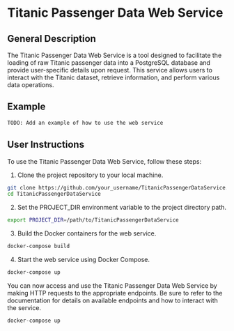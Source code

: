 # Titanic Passenger Data Web Service

## General Description

The Titanic Passenger Data Web Service is a tool designed to facilitate the loading of raw Titanic passenger data into a PostgreSQL database and provide user-specific details upon request. This service allows users to interact with the Titanic dataset, retrieve information, and perform various data operations.

## Example

```python
TODO: Add an example of how to use the web service
```

## User Instructions

To use the Titanic Passenger Data Web Service, follow these steps:

1. Clone the project repository to your local machine.

```bash
git clone https://github.com/your_username/TitanicPassengerDataService.git
cd TitanicPassengerDataService
```

2. Set the PROJECT_DIR environment variable to the project directory path.
```bash
export PROJECT_DIR=/path/to/TitanicPassengerDataService
```

3. Build the Docker containers for the web service.
```bash
docker-compose build
```

4. Start the web service using Docker Compose.
```bash
docker-compose up
```


You can now access and use the Titanic Passenger Data Web Service by making HTTP requests to the appropriate endpoints. Be sure to refer to the documentation for details on available endpoints and how to interact with the service.
```csharp
docker-compose up
```